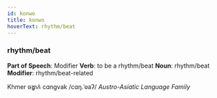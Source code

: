 ```yaml
---
id: konwo
title: konwo
hoverText: rhythm/beat
---
```


### rhythm/beat

**Part of Speech**: Modifier
**Verb**: to be a rhythm/beat
**Noun**: rhythm/beat
**Modifier**: rhythm/beat-related

Khmer ចង្វាក់ cɑngvak /cɑŋ.ˈʋaʔ/
*Austro-Asiatic Language Family*